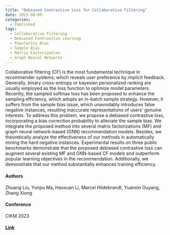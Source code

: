 ```yaml
---
title: "Debiased Contrastive Loss for Collaborative Filtering"
date: 2023-08-09
categories:
  - Published
tags:
  - Collaborative Filtering
  - Debiased Contrastive Learning
  - Popularity Bias
  - Sample Bias
  - Matrix Factorization
  - Graph Neural Networks
---
```


Collaborative filtering (CF) is the most fundamental technique in recommender systems, which reveals user preference by implicit feedback. Generally, binary cross-entropy or bayesian personalized ranking are usually employed as the loss function to optimize model parameters. Recently, the sampled softmax loss has been proposed to enhance the sampling efficiency, which adopts an in-batch sample strategy. However, it suffers from the sample bias issue, which unavoidably introduces false negative instances, resulting inaccurate representations of users’ genuine interests. To address this problem, we propose a debiased contrastive loss, incorporating a bias correction probability to alleviate the sample bias. We integrate the proposed method into several matrix factorizations (MF) and graph neural network-based (GNN) recommendation models. Besides, we theoretically analyze the effectiveness of our methods in automatically mining the hard negative instances. Experimental results on three public benchmarks demonstrate that the proposed debiased contrastive loss can augment several existing MF and GNN-based CF models and outperform popular learning objectives in the recommendation. Additionally, we demonstrate that our method substantially enhances training efficiency.

#### Authors
Zhuang Liu, Yunpu Ma, Haoxuan Li, Marcel Hildebrandt, Yuanxin Ouyang, Zhang Xiong

#### Conference
CIKM 2023

#### [Link](https://link.springer.com/chapter/10.1007/978-3-031-40289-0_8)